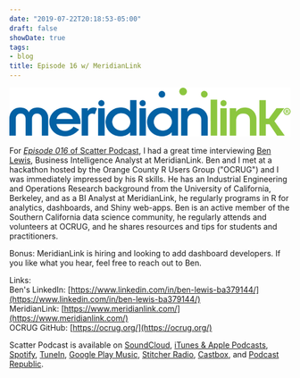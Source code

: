```yaml
---
date: "2019-07-22T20:18:53-05:00"
draft: false
showDate: true
tags:
- blog
title: Episode 16 w/ MeridianLink
---
```


[![](https://raw.githubusercontent.com/JavOrraca/Home/gh-pages/assets/img/meridianlink.png)](https://soundcloud.com/scatterpodcast/episode-016)

For [_Episode 016_ of Scatter Podcast](https://soundcloud.com/scatterpodcast/episode-016), I had a great time interviewing [Ben Lewis](https://www.linkedin.com/in/ben-lewis-ba379144/), Business Intelligence Analyst at MeridianLink. Ben and I met at a hackathon hosted by the Orange County R Users Group ("OCRUG") and I was immediately impressed by his R skills. He has an Industrial Engineering and Operations Research background from the University of California, Berkeley, and as a BI Analyst at MeridianLink, he regularly programs in R for analytics, dashboards, and Shiny web-apps. Ben is an active member of the Southern California data science community, he regularly attends and volunteers at OCRUG, and he shares resources and tips for students and practitioners.

Bonus: MeridianLink is hiring and looking to add dashboard developers. If you like what you hear, feel free to reach out to Ben.

Links:
<br/>Ben's LinkedIn: [https://www.linkedin.com/in/ben-lewis-ba379144/](https://www.linkedin.com/in/ben-lewis-ba379144/)
<br/>MeridianLink: [https://www.meridianlink.com/](https://www.meridianlink.com/)
<br/>OCRUG GitHub: [https://ocrug.org/](https://ocrug.org/)

Scatter Podcast is available on [SoundCloud](https://soundcloud.com/scatterpodcast), [iTunes & Apple Podcasts](https://podcasts.apple.com/us/podcast/scatter-podcast/id1458544194), [Spotify](https://open.spotify.com/show/64UpJwByrdsrLSYObuEeHx?si=n_UlBzrYQv6ptBjeXfSOsw), [TuneIn](https://tunein.com/podcasts/Business--Economics-Podcasts/Scatter-Podcast-p1216105/), [Google Play Music](https://playmusic.app.goo.gl/?ibi=com.google.PlayMusic&isi=691797987&ius=googleplaymusic&apn=com.google.android.music&link=https://play.google.com/music/m/Iqayzaqkmvhu5op3yehzbj5bus4?t%3DScatter_Podcast%26pcampaignid%3DMKT-na-all-co-pr-mu-pod-16), [Stitcher Radio](https://www.stitcher.com/podcast/scatter-podcast/httpssoundcloudcomscatterpodcast), [Castbox](https://castbox.fm/channel/id2083174), and [Podcast Republic](https://www.podcastrepublic.net/podcast/1458544194).